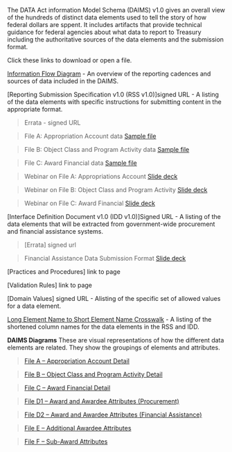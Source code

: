 The DATA Act information Model Schema (DAIMS) v1.0 gives an overall view of the hundreds of distinct data elements used to tell the story of how federal dollars are sppent. It includes artifacts that provide technical guidance for federal agencies about what data to report to Treasury including the authoritative sources of the data elements and the submission format.

Click these links to download or open a file.

[Information Flow Diagram](http://fedspendingtransparency.github.io/assets/img/informationflow.png) - An overview of the reporting cadences and sources of data included in the DAIMS.

[Reporting Submission Specification v1.0 (RSS v1.0)]signed URL - A listing of the data elements with specific instructions for submitting content in the appropriate format.
> Errata - signed URL

> File A: Appropriation Account data  [Sample file](https://s3-us-gov-west-1.amazonaws.com/prod-data-act-web-static-files/sample-files/appropValid.csv)

> File B: Object Class and Program Activity data [Sample file](https://s3-us-gov-west-1.amazonaws.com/prod-data-act-web-static-files/sample-files/programActivityValid.csv) 

> File C: Award Financial data [Sample file](https://s3-us-gov-west-1.amazonaws.com/prod-data-act-web-static-files/sample-files/awardFinancialValid.csv)

> Webinar on File A: Appropriations Account [Slide deck](http://www.yorkcast.com/treasury/events/2016/06/24/data-act/clip-1/)

> Webinar on File B: Object Class and Program Activity [Slide deck](http://www.yorkcast.com/treasury/events/2016/06/24/data-act/clip-2/)

> Webinar on File C: Award Financial [Slide deck](http://www.yorkcast.com/treasury/events/2016/06/24/data-act/clip-3/)

[Interface Definition Document v1.0 (IDD v1.0)]Signed URL - A listing of the data elements that will be extracted from government-wide procurement and financial assistance systems.

> [Errata] signed url

> Financial Assistance Data Submission Format [Slide deck](http://www.yorkcast.com/treasury/events/2016/07/20/data-act/)

[Practices and Procedures] link to page

[Validation Rules] link to page

[Domain Values] signed URL - Alisting of the specific set of allowed values  for a data element.

[Long Element Name to Short Element Name Crosswalk](https://s3-us-gov-west-1.amazonaws.com/prod-data-act-submission/rss/AgencyLabel_to_TerseLabel.xlsx) - A listing of the shortened column names for the data elements in the RSS and IDD.

**DAIMS Diagrams**
These are visual representations of how the different data elements are related. They show the groupings of elements and attributes.

> [File A – Appropriation Account Detail](http://fedspendingtransparency.github.io/assets/docs/DAIMS_RSS_Diagram_File_A_v1.0_04292016.pdf)

> [File B – Object Class and Program Activity Detail](http://fedspendingtransparency.github.io/assets/docs/DAIMS_RSS_Diagram_File_B_v1.0_04292016.pdf)

> [File C – Award Financial Detail](http://fedspendingtransparency.github.io/assets/docs/DAIMS_RSS_Diagram_File_C_v1.0_04292016.pdf)
	
> [File D1 – Award and Awardee Attributes (Procurement)](http://fedspendingtransparency.github.io/assets/docs/DAIMS_IDD_Diagram_File_D1_v1.0_04292016.pdf)

> [File D2 – Award and Awardee Attributes (Financial Assistance)](http://fedspendingtransparency.github.io/assets/docs/DAIMS_IDD_Diagram_File_D2_v1.0_04292016.pdf)

> [File E – Additional Awardee Attributes](http://fedspendingtransparency.github.io/assets/docs/DAIMS_IDD_Diagram_File_E_v1.0_04292016.pdf)

> [File F – Sub-Award Attributes](http://fedspendingtransparency.github.io/assets/docs/DAIMS_IDD_Diagram_File_F_v1.0_04292016.pdf)
	

